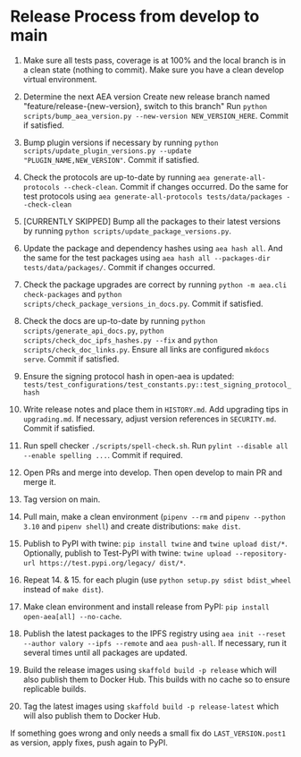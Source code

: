 
# Release Process from develop to main

1. Make sure all tests pass, coverage is at 100% and the local branch is in a clean state (nothing to commit). Make sure you have a clean develop virtual environment.

2. Determine the next AEA version
   Create new release branch named "feature/release-{new-version}, switch to this branch"
   Run `python scripts/bump_aea_version.py --new-version NEW_VERSION_HERE`. Commit if satisfied.

3. Bump plugin versions if necessary by running `python scripts/update_plugin_versions.py --update "PLUGIN_NAME,NEW_VERSION"`. Commit if satisfied.

4. Check the protocols are up-to-date by running `aea generate-all-protocols --check-clean`. Commit if changes occurred. Do the same for test protocols using `aea generate-all-protocols tests/data/packages --check-clean`

5. [CURRENTLY SKIPPED] Bump all the packages to their latest versions by running `python scripts/update_package_versions.py`.

6. Update the package and dependency hashes using `aea hash all`. And the same for the test packages using `aea hash all --packages-dir tests/data/packages/`. Commit if changes occurred.

7. Check the package upgrades are correct by running `python -m aea.cli check-packages` and `python scripts/check_package_versions_in_docs.py`. Commit if satisfied.

8. Check the docs are up-to-date by running `python scripts/generate_api_docs.py`, `python scripts/check_doc_ipfs_hashes.py --fix` and `python scripts/check_doc_links.py`. Ensure all links are configured `mkdocs serve`. Commit if satisfied.

9. Ensure the signing protocol hash in open-aea is updated: `tests/test_configurations/test_constants.py::test_signing_protocol_hash`

10. Write release notes and place them in `HISTORY.md`. Add upgrading tips in `upgrading.md`. If necessary, adjust version references in `SECURITY.md`. Commit if satisfied.

11. Run spell checker `./scripts/spell-check.sh`. Run `pylint --disable all --enable spelling ...`. Commit if required.

12. Open PRs and merge into develop. Then open develop to main PR and merge it.

13. Tag version on main.

14. Pull main, make a clean environment (`pipenv --rm` and `pipenv --python 3.10` and `pipenv shell`) and create distributions: `make dist`.

15. Publish to PyPI with twine: `pip install twine` and `twine upload dist/*`. Optionally, publish to Test-PyPI with twine:
`twine upload --repository-url https://test.pypi.org/legacy/ dist/*`.

16. Repeat 14. & 15. for each plugin (use `python setup.py sdist bdist_wheel` instead of `make dist`).

17. Make clean environment and install release from PyPI: `pip install open-aea[all] --no-cache`.

18. Publish the latest packages to the IPFS registry using `aea init --reset --author valory --ipfs --remote` and `aea push-all`. If necessary, run it several times until all packages are updated.

19. Build the release images using `skaffold build -p release` which will also publish them to Docker Hub. This builds with no cache so to ensure replicable builds.

20. Tag the latest images using `skaffold build -p release-latest` which will also publish them to Docker Hub.


If something goes wrong and only needs a small fix do `LAST_VERSION.post1` as version, apply fixes, push again to PyPI.
